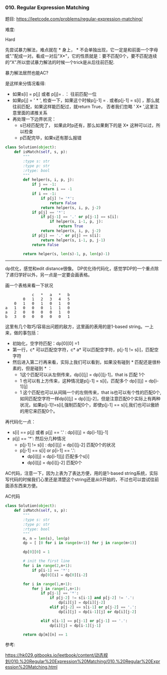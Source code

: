### 010. Regular Expression Matching

题目:
<https://leetcode.com/problems/regular-expression-matching/>


难度:

Hard




先尝试暴力解法，难点就在 * 身上， * 不会单独出现，它一定是和前面一个字母或"."配成一对。看成一对后"X*"，它的性质就是：要不匹配0个，要不匹配连续的“X”.所以尝试暴力解法的时候一个trick是从后往前匹配.



暴力解法居然也能AC?

是这样来分情况看得:

- 如果s[i] = p[j] 或者 p[j]= . ： 往前匹配一位
- 如果p[j] = ' * ', 检查一下，如果这个时候p[j-1] = . 或者p[j-1] = s[i] ，那么就往前匹配，如果这样能匹配过，就return True， 否者我们忽略 ' X* ',这里注意里面的递推关系
- 再处理一下边界状况：
	- s已经匹配完了， 如果此时p还有，那么如果剩下的是 X* 这种可以过，所以检查
	- p匹配完毕，如果s还有那么报错

```python
class Solution(object):
    def isMatch(self, s, p):
        """
        :type s: str
        :type p: str
        :rtype: bool
        """
        def helper(s, i, p, j):
            if j == -1:
                return i == -1
            if i == -1:
                if p[j] != '*':
                    return False
                return helper(s, i, p, j-2)
            if p[j] == '*':
                if p[j-1] == '.' or p[j-1] == s[i]:
                    if helper(s, i-1, p, j):
                        return True
                return helper(s, i, p, j-2)
            if p[j] == '.' or p[j] == s[i]:
                return helper(s, i-1, p, j-1)
            return False

        return helper(s, len(s)-1, p, len(p)-1)
```



----------

dp优化，感觉和edit distance很像。 DP优化待代码化，感觉学DP的一个重点除了递归学好以外，另一点是一定要会画表格。


画一个表格来看一下状况

```
			c	*	a	*	b
		0	1	2	3	4	5
	0	1	0	1	0	1	0		
a	1	0	0	0	1	1	0					
a	2	0	0	0	0	1	0					
b	3	0	0	0	0	0	1			

```

这里有几个取巧/容易出问题的敌方，这里画的表用的是1-based string。一上来，做的事包括：

-	初始化，空字符匹配：dp[0][0] =1
-	第一行，c* 可以匹配空字符，c* a* 可以匹配空字符，p[j-1] != s[i]，匹配空字符
-	然后进入第二行再来看，实际上我们可以看到，如果没有碰到 * 匹配还是很朴素的，但是碰到 * ：
	- 1这个匹配可以从左侧传来，dp[i][j] = dp[i][j-1]，that is 匹配 1个
	- 1 也可以有上方传来，这种情况是p[j-1] = s[i]，匹配多个 dp[i][j] = dp[i-1][j]
	- 1 这个匹配也可以从间隔一个的左侧传来，that is也可以有个性的匹配0个,如同匹配空字符一样dp[i][j] = dp[i][j-2]，但是注意匹配0个实际上有两种状况，如果p[j-1]!=s[i],强制匹配0个，即使p[j-1] == s[i],我们也可以傲娇的用它来匹配0个。

再代码化一点：

- s[i] == p[j] 或者 p[j] == '.' : dp[i][j] = dp[i-1][j-1]
- p[j] == '*': 然后分几种情况
	- p[j-1] != s[i] : dp[i][j] = dp[i][j-2]  匹配0个的状况
	- p[j-1] == s[i] or p[i-1] == '.':
		- dp[i][j] = dp[i-1][j] 匹配多个s[i]
		- dp[i][j] = dp[i][j-2] 匹配0个

AC代码，注意一下，因为上表为了表达方便，用的是1-based string系统，实际写代码的时候我们心里还是清楚这个string还是从0开始的，不过也可以尝试往前面添东西来方便。


AC代码

```python
class Solution(object):
    def isMatch(self, s, p):
        """
        :type s: str
        :type p: str
        :rtype: bool
        """
        m, n = len(s), len(p)
        dp = [ [0 for i in range(n+1)] for j in range(m+1)]

        dp[0][0] = 1

        # init the first line
        for i in range(2,n+1):
            if p[i-1] == '*':
                dp[0][i] = dp[0][i-2]

        for i in range(1,m+1):
            for j in range(1,n+1):
                if p[j-1] == '*':
                    if p[j-2] != s[i-1] and p[j-2] != '.':
                        dp[i][j] = dp[i][j-2]
                    elif p[j-2] == s[i-1] or p[j-2] == '.':
                        dp[i][j] = dp[i-1][j] or dp[i][j-2]

                elif s[i-1] == p[j-1] or p[j-1] == '.':
                    dp[i][j] = dp[i-1][j-1]

        return dp[m][n] == 1 
```



参考:


<https://hk029.gitbooks.io/leetbook/content/动态规划/010.%20Regular%20Expression%20Matching/010.%20Regular%20Expression%20Matching.html>


